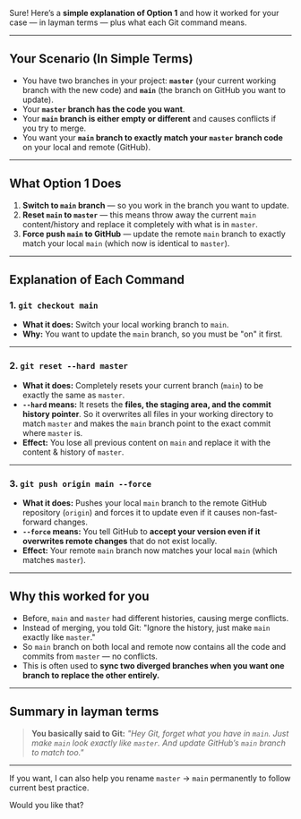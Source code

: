 Sure! Here’s a **simple explanation of Option 1** and how it worked for your case — in layman terms — plus what each Git command means.

---

## Your Scenario (In Simple Terms)

* You have two branches in your project: **`master`** (your current working branch with the new code) and **`main`** (the branch on GitHub you want to update).
* Your **`master` branch has the code you want**.
* Your **`main` branch is either empty or different** and causes conflicts if you try to merge.
* You want your **`main` branch to exactly match your `master` branch code** on your local and remote (GitHub).

---

## What Option 1 Does

1. **Switch to `main` branch** — so you work in the branch you want to update.
2. **Reset `main` to `master`** — this means throw away the current `main` content/history and replace it completely with what is in `master`.
3. **Force push `main` to GitHub** — update the remote `main` branch to exactly match your local `main` (which now is identical to `master`).

---

## Explanation of Each Command

### 1. `git checkout main`

* **What it does:**
  Switch your local working branch to `main`.
* **Why:**
  You want to update the `main` branch, so you must be "on" it first.

---

### 2. `git reset --hard master`

* **What it does:**
  Completely resets your current branch (`main`) to be exactly the same as `master`.
* **`--hard` means:**
  It resets the **files, the staging area, and the commit history pointer**. So it overwrites all files in your working directory to match `master` and makes the `main` branch point to the exact commit where `master` is.
* **Effect:**
  You lose all previous content on `main` and replace it with the content & history of `master`.

---

### 3. `git push origin main --force`

* **What it does:**
  Pushes your local `main` branch to the remote GitHub repository (`origin`) and forces it to update even if it causes non-fast-forward changes.
* **`--force` means:**
  You tell GitHub to **accept your version even if it overwrites remote changes** that do not exist locally.
* **Effect:**
  Your remote `main` branch now matches your local `main` (which matches `master`).

---

## Why this worked for you

* Before, `main` and `master` had different histories, causing merge conflicts.
* Instead of merging, you told Git: "Ignore the history, just make `main` exactly like `master`."
* So `main` branch on both local and remote now contains all the code and commits from `master` — no conflicts.
* This is often used to **sync two diverged branches when you want one branch to replace the other entirely.**

---

## Summary in layman terms

> **You basically said to Git:**
> *"Hey Git, forget what you have in `main`. Just make `main` look exactly like `master`. And update GitHub’s `main` branch to match too."*

---

If you want, I can also help you rename `master` → `main` permanently to follow current best practice.

Would you like that?

